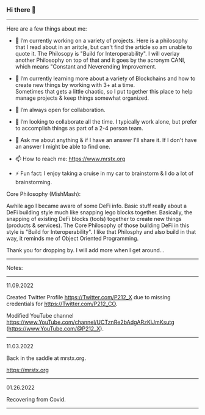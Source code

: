### Hi there 👋 
-------------

 Here are a few things about me:

- 🔭 I’m currently working on a variety of projects.  Here is a philosophy that I read about in an aritcle, 
      but can't find the article so am unable to quote it.  The Philosopy is "Build for Interoperability".  I will overlay
      another Philosophy on top of that and it goes by the acronym CANI, which means "Constant and Neverending Improvement.

- 🌱 I’m currently learning more about a variety of Blockchains and how to create new things by working with 3+ at a time.  
      Sometimes that gets a little chaotic, so I put together this place to help manage projects & keep things somewhat organized.

- 👯 I’m always open for collaboration.

- 🤔 I’m looking to collaborate all the time.  I typically work alone, 
      but prefer to accomplish things as part of a 2-4 person team.

- 💬 Ask me about anything & if I have an answer I'll share it.  If I don't have an answer I might be able to find one.

- 📫 How to reach me:  https://www.mrstx.org 

- ⚡ Fun fact: I enjoy taking a cruise in my car to brainstorm & I do a lot of brainstorming.

Core Philosophy (MishMash):

Awhile ago I became aware of some DeFi info.  Basic stuff really about a DeFi building style much like snapping lego blocks together.  Basically, the snapping of existing DeFi blocks (tools) together to create new things (products & services).  The Core Philosophy of those building DeFi in this style is "Build for Interoperability".  I like that Philosphy and also build in that way, it reminds me of Object Oriented Programming.


Thank you for dropping by.
I will add more when I get around...

---

Notes:

---

11.09.2022

Created Twitter Profile https://Twitter.com/P212_X due to missing credentials for https://Twitter.com/P212_CO.

Modified YouTube channel https://www.YouTube.com/channel/UCTznRe2bAdgARzKiJmKsutg (https://www.YouTube.com/@P212_X).

---

11.03.2022

Back in the saddle at mrstx.org.

https://mrstx.org

---

01.26.2022

Recovering from Covid.

---


